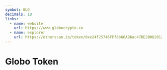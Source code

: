 ```yaml
---
symbol: GLO
decimals: 18
links:
  - name: website
    url: https://www.globocrypto.co
  - name: explorer
    url: https://etherscan.io/token/0xe24f25746FFf8b66AB6ac47DE2B082012DCA303D
---
```


# Globo Token
